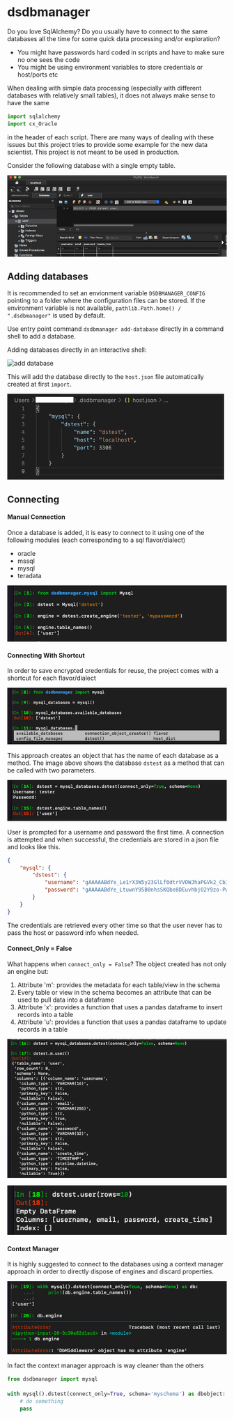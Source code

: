 # dsdbmanager
Do you love SqlAlchemy? Do you usually have to connect to the same databases all the time for some quick data processing and/or exploration?

<ul>
<li>You might have passwords hard coded in scripts and have to make sure no one sees the code</li>
<li>You might be using environment variables to store credentials or host/ports etc</li>
</ul> 

When dealing with simple data processing (especially with different databases with relatively small tables), it does not always make sense
to have the same
```python
import sqlalchemy
import cx_Oracle

```

in the header of each script. There are many ways of dealing with these issues but this project tries to provide some example
for the new data scientist. This project is not meant to be used in production.

Consider the following database with a single empty table.

![mysql workbench](https://github.com/jojoduquartier/dsdbmanager/blob/master/source/imgs/workbench.png)

## Adding databases
It is recommended to set an envionment variable `DSDBMANAGER_CONFIG` pointing to a folder where the configuration files can be stored.
If the environment variable is not available, `pathlib.Path.home() / ".dsdbmanager"` is used by default.

Use entry point command `dsdbmanager add-database` directly in a command shell to add a database.

Adding databases directly in an interactive shell:

![add database](https://github.com/jojoduquartier/dsdbmanager/blob/master/source/imgs/add_db.gif) 

This will add the database directly to the `host.json` file automatically created at first `import`.

![host json](https://github.com/jojoduquartier/dsdbmanager/blob/master/source/imgs/host.png)

## Connecting

#### Manual Connection 
Once a database is added, it is easy to connect to it using one of the following modules (each corresponding to a sql flavor/dialect)
    
<ul>
<li>oracle</li>
<li>mssql</li>
<li>mysql</li>
<li>teradata</li>
</ul>

![mysql connect](https://github.com/jojoduquartier/dsdbmanager/blob/master/source/imgs/manualconnection.png)

#### Connecting With Shortcut
In order to save encrypted credentials for reuse, the project comes with a shortcut for each flavor/dialect

![shortcut](https://github.com/jojoduquartier/dsdbmanager/blob/master/source/imgs/using_shortcut.png)

This approach creates an object that has the name of each database as a method. The image above shows the database `dstest` as a method
that can be called with two parameters.

![connect](https://github.com/jojoduquartier/dsdbmanager/blob/master/source/imgs/first_time.png) 

User is prompted for a username and password the first time. A connection is attempted and when successful, the credentials are stored in a json file and looks like this.

```json
{
    "mysql": {
        "dstest": {
            "username": "gAAAAABdYe_Le1rX3W5y23GlLf0dtrVVOWJhaPGVk2_CbIfpcqb_0dzu5_MFJpgTRuXF7EKk3UcLvCI5HyjP6b5daZQoMJRM2g==",
            "password": "gAAAAABdYe_LtuwnY95B0nhsSKQbe8DEuvhbjO2Y9zo-PwC_UqsmQ1whRsGyTlZGc3RRyWc3yde6cGozxPJjcjZv77itSuyKVg=="
        }
    }
}
```

The credentials are retrieved every other time so that the user never has to pass the host or password info when needed.

#### Connect_Only = False
What happens when `connect_only = False`? The object created has not only an engine but:

<ol>
<li>Attribute 'm': provides the metadata for each table/view in the schema</li>
<li>Every table or view in the schema becomes an attribute that can be used to pull data into a dataframe</li>
<li>Attribute 'x': provides a function that uses a pandas dataframe to insert records into a table</li>
<li>Attribute 'u': provides a function that uses a pandas dataframe to update records in a table</li>
</ol>

![metadata](https://github.com/jojoduquartier/dsdbmanager/blob/master/source/imgs/metadata.png)

![read data](https://github.com/jojoduquartier/dsdbmanager/blob/master/source/imgs/read_table.png)

#### Context Manager
It is highly suggested to connect to the databases using a context manager approach in order to directly dispose of engines and discard properties.

![context manager](https://github.com/jojoduquartier/dsdbmanager/blob/master/source/imgs/as_context_manager.png)

In fact the context manager approach is way cleaner than the others

```python
from dsdbmanager import mysql

with mysql().dstest(connect_only=True, schema='myschema') as dbobject:
    # do something
    pass

```